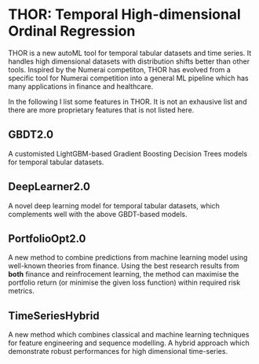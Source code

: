 # THOR: Temporal High-dimensional Ordinal Regression 

THOR is a new autoML tool for temporal tabular datasets and time series. It handles high dimensional datasets with distribution shifts better than other tools. Inspired by the Numerai competiton, THOR has evolved from a specific tool for Numerai competition into a general ML pipeline which has many applications in finance and healthcare. 

In the following I list some features in THOR. It is not an exhausive list and there are more proprietary features that is not listed here. 

## GBDT2.0

A customisted LightGBM-based Gradient Boosting Decision Trees models for temporal tabular datasets. 


## DeepLearner2.0

A novel deep learning model for temporal tabular datasets, which complements well with the above GBDT-based models. 


## PortfolioOpt2.0

A new method to combine predictions from machine learning model using well-known theories from finance.
Using the best research results from **both** finance and reinfrocement learning, 
the method can maximise the portfolio return (or minimise the given loss function) within required risk metrics.


## TimeSeriesHybrid 

A new method which combines classical and machine learning techniques for feature engineering and sequence modelling. 
A hybrid approach which demonstrate robust performances for high dimensional time-series. 


